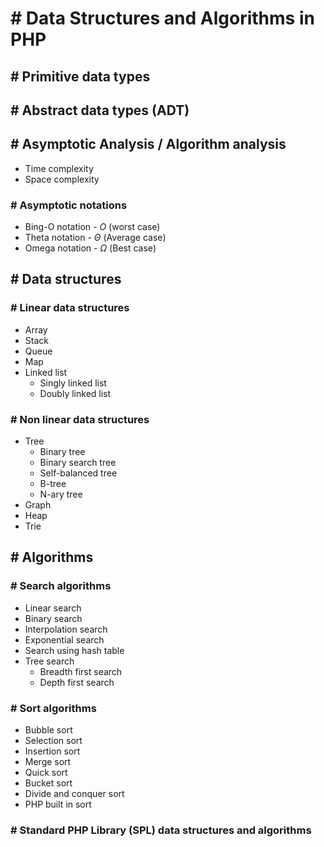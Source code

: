# # Data Structures and Algorithms in PHP

## # Primitive data types

## # Abstract data types (ADT)

## # Asymptotic Analysis / Algorithm analysis
* Time complexity
* Space complexity

### # Asymptotic notations
* Bing-O notation - $O$ (worst case)
* Theta notation - $\Theta$ (Average case)
* Omega notation - $\Omega$ (Best case)

## # Data structures
### # Linear data structures
* Array
* Stack
* Queue
* Map
* Linked list
  * Singly linked list
  * Doubly linked list

### # Non linear data structures
* Tree
  * Binary tree
  * Binary search tree
  * Self-balanced tree
  * B-tree
  * N-ary tree
* Graph
* Heap
* Trie

## # Algorithms
### # Search algorithms
* Linear search
* Binary search
* Interpolation search
* Exponential search
* Search using hash table
* Tree search
  * Breadth first search
  * Depth first search

### # Sort algorithms
* Bubble sort
* Selection sort
* Insertion sort
* Merge sort
* Quick sort
* Bucket sort
* Divide and conquer sort
* PHP built in sort

### # Standard PHP Library (SPL) data structures and algorithms